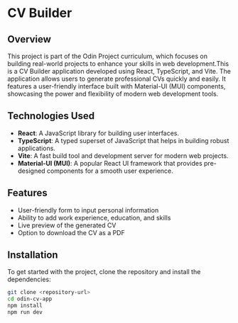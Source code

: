 # CV Builder

## Overview

This project is part of the Odin Project curriculum, which focuses on building real-world projects to enhance your skills in web development.This is a CV Builder application developed using React, TypeScript, and Vite. The application allows users to generate professional CVs quickly and easily. It features a user-friendly interface built with Material-UI (MUI) components, showcasing the power and flexibility of modern web development tools.

## Technologies Used

- **React**: A JavaScript library for building user interfaces.
- **TypeScript**: A typed superset of JavaScript that helps in building robust applications.
- **Vite**: A fast build tool and development server for modern web projects.
- **Material-UI (MUI)**: A popular React UI framework that provides pre-designed components for a smooth user experience.

## Features

- User-friendly form to input personal information
- Ability to add work experience, education, and skills
- Live preview of the generated CV
- Option to download the CV as a PDF

## Installation

To get started with the project, clone the repository and install the dependencies:

```bash
git clone <repository-url>
cd odin-cv-app
npm install
npm run dev
